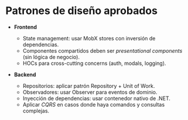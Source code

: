 # Patrones de diseño aprobados

- **Frontend**
  - State management: usar MobX stores con inversión de dependencias.
  - Componentes compartidos deben ser *presentational components* (sin lógica de negocio).
  - HOCs para cross-cutting concerns (auth, modals, logging).

- **Backend**
  - Repositorios: aplicar patrón Repository + Unit of Work.
  - Observadores: usar Observer para eventos de dominio.
  - Inyección de dependencias: usar contenedor nativo de .NET.
  - Aplicar *CQRS* en casos donde haya comandos y consultas complejas.
